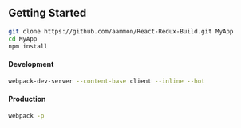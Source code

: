 ## Getting Started

```bash
git clone https://github.com/aammon/React-Redux-Build.git MyApp
cd MyApp
npm install
```

#### Development 

```bash
webpack-dev-server --content-base client --inline --hot
```

#### Production

```bash
webpack -p
```
